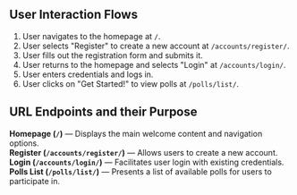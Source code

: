 ## User Interaction Flows
1. User navigates to the homepage at `/`.
2. User selects "Register" to create a new account at `/accounts/register/`.
3. User fills out the registration form and submits it.
4. User returns to the homepage and selects "Login" at `/accounts/login/`.
5. User enters credentials and logs in.
6. User clicks on "Get Started!" to view polls at `/polls/list/`.

## URL Endpoints and their Purpose
**Homepage (`/`)** — Displays the main welcome content and navigation options.  
**Register (`/accounts/register/`)** — Allows users to create a new account.  
**Login (`/accounts/login/`)** — Facilitates user login with existing credentials.  
**Polls List (`/polls/list/`)** — Presents a list of available polls for users to participate in.  